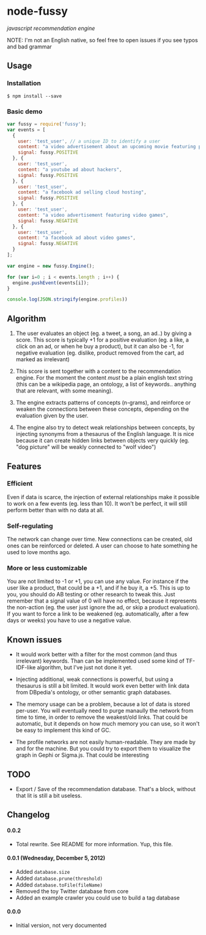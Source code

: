node-fussy
==========

*javascript recommendation engine*

NOTE: I'm not an English native, so feel free to open issues if you see typos and bad grammar

## Usage

### Installation

    $ npm install --save

### Basic demo

```Javascript
var fussy = require('fussy');
var events = [
  {
    user: 'test_user', // a unique ID to identify a user
    content: "a video advertisement about an upcoming movie featuring pirates",
    signal: fussy.POSITIVE
  }, {
    user: 'test_user',
    content: "a youtube ad about hackers",
    signal: fussy.POSITIVE
  }, {
    user: 'test_user',
    content: "a facebook ad selling cloud hosting",
    signal: fussy.POSITIVE
  }, {
    user: 'test_user',
    content: "a video advertisement featuring video games",
    signal: fussy.NEGATIVE
  }, {
    user: 'test_user',
    content: "a facebook ad about video games",
    signal: fussy.NEGATIVE
  }
];

var engine = new fussy.Engine();

for (var i=0 ; i < events.length ; i++) {
  engine.pushEvent(events[i]);
}

console.log(JSON.stringify(engine.profiles))
```

## Algorithm

1. The user evaluates an object (eg. a tweet, a song, an ad..) by giving a score.
This score is typically +1 for a positive evaluation (eg. a like, a click on an ad, or when he buy a product),
but it can also be -1, for negative evaluation (eg. dislike, product removed from the cart, ad marked as irrelevant)

2. This score is sent together with a content to the recommendation engine. For the moment the content *must* be a plain english text string (this can be a wikipedia page, an ontology, a list of keywords.. anything that are relevant, with some meaning).

3. The engine extracts patterns of concepts (n-grams), and reinforce or weaken the connections between these concepts, depending on the evaluation given by the user.

4. The engine also try to detect weak relationships between concepts, by injecting synonyms from a thesaurus of the English language. It is nice because it can create hidden links between objects very quickly (eg. "dog picture" will be weakly connected to "wolf video")


## Features

### Efficient

Even if data is scarce, the injection of external relationships make it possible to work on a few events (eg. less than 10). It won't be perfect, it will still perform better than with no data at all.

### Self-regulating

The network can change over time. New connections can be created, old ones can be reinforced or deleted. A user can choose to hate something he used to love months ago.

### More or less customizable

You are not limited to -1 or +1, you can use any value. For instance if the user like a product, that could be a +1, and if he buy it, a +5. This is up to you, you should do AB testing or other research to tweak this.
Just remember that a signal value of 0 will have no effect, because it represents the non-action (eg. the user just ignore the ad, or skip a product evaluation). If you want to force a link to be weakened (eg. automatically, after a few days or weeks) you have to use a negative value.

## Known issues

 * It would work better with a filter for the most common (and thus irrelevant) keywords. Than can be implemented used some kind of TF-IDF-like algorithm, but I've just not done it yet.

 * Injecting additional, weak connections is powerful, but using a thesaurus is still a bit limited. It would work even better with link data from DBpedia's ontology, or other semantic graph databases.

 * The memory usage can be a problem, because a lot of data is stored per-user. You will eventually need to purge manaully the network from time to time, in order to remove the weakest/old links. That could be automatic, but it depends on how much memory you can use, so it won't be easy to implement this kind of GC.

 * The profile networks are not easily human-readable. They are made by and for the machine. But you could try to export them to visualize the graph in Gephi or Sigma.js. That could be interesting


## TODO

 * Export / Save of the recommendation database. That's a block, without that Iit is still a bit useless.


## Changelog

#### 0.0.2

 * Total rewrite. See README for more information. Yup, this file.

#### 0.0.1 (Wednesday, December 5, 2012)

 * Added `database.size`
 * Added `database.prune(threshold)`
 * Added `database.toFile(fileName)`
 * Removed the toy Twitter database from core
 * Added an example crawler you could use to build a tag database

#### 0.0.0

 * Initial version, not very documented
